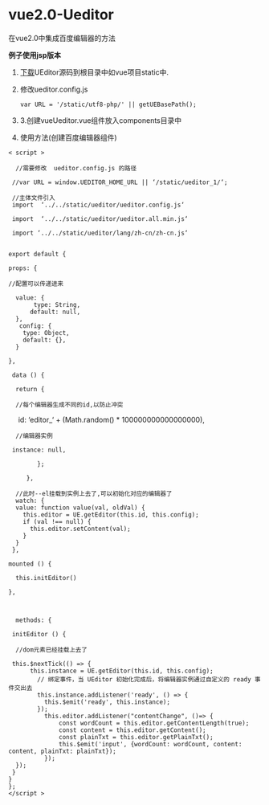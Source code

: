 # vue2.0-Ueditor
在vue2.0中集成百度编辑器的方法

  **例子使用jsp版本**
 1. [下载](/build/build_down.php?n=ueditor&v=1_4_3_3-utf8-jsp)UEditor源码到根目录中如vue项目static中.
 2. 修改ueditor.config.js
 
        var URL = '/static/utf8-php/' || getUEBasePath();
  
 3. 3.创建vueUeditor.vue组件放入components目录中
 4. 使用方法(创建百度编辑器组件)

  <template>
 
      <div>
    
        <!--下面通过传递进来的id完成初始化-->
     
        <div ref="editor"></div>
       
      </div> 
     
  </template>

    < script >
   
      //需要修改  ueditor.config.js 的路径

     //var URL = window.UEDITOR_HOME_URL || ‘/static/ueditor_1/‘;
 
     //主体文件引入 
     import  ‘../../static/ueditor/ueditor.config.js‘  
 
     import  ‘../../static/ueditor/ueditor.all.min.js‘
 
     import ‘../../static/ueditor/lang/zh-cn/zh-cn.js‘ 
 
   
    export default {
 
    props: {
 
    //配置可以传递进来
 
      value: {
           type: String,
          default: null,
      },
       config: {
        type: Object,
        default: {},
      }
  
    },
  
     data () {
   
      return { 
 
      //每个编辑器生成不同的id,以防止冲突
 
      id: ‘editor_‘ + (Math.random() * 100000000000000000),
 
      //编辑器实例
 
     instance: null, 
 
            };
 
         },
 
      //此时--el挂载到实例上去了,可以初始化对应的编辑器了
      watch: {
      value: function value(val, oldVal) {
        this.editor = UE.getEditor(this.id, this.config);
        if (val !== null) {
          this.editor.setContent(val);
        }
      }
     },
  
    mounted () { 
 
      this.initEditor()
 
    },
 
   

      methods: {

     initEditor () {
 
      //dom元素已经挂载上去了

     this.$nextTick(() => {
          this.instance = UE.getEditor(this.id, this.config);
            // 绑定事件，当 UEditor 初始化完成后，将编辑器实例通过自定义的 ready 事件交出去
            this.instance.addListener('ready', () => {
              this.$emit('ready', this.instance);
            });
              this.editor.addListener("contentChange", ()=> {
                  const wordCount = this.editor.getContentLength(true);
                  const content = this.editor.getContent();
                  const plainTxt = this.editor.getPlainTxt();
                  this.$emit('input', {wordCount: wordCount, content: content, plainTxt: plainTxt});
              });
      });
     }
    }
    };
    </script >

 

    

    
